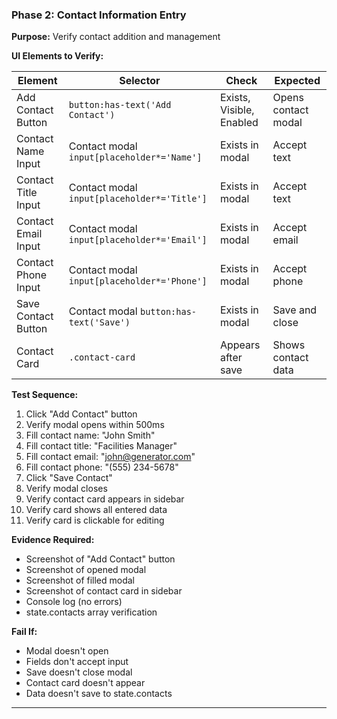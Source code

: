 ### Phase 2: Contact Information Entry
**Purpose:** Verify contact addition and management

**UI Elements to Verify:**

| Element | Selector | Check | Expected |
|---------|----------|-------|----------|
| Add Contact Button | `button:has-text('Add Contact')` | Exists, Visible, Enabled | Opens contact modal |
| Contact Name Input | Contact modal `input[placeholder*='Name']` | Exists in modal | Accept text |
| Contact Title Input | Contact modal `input[placeholder*='Title']` | Exists in modal | Accept text |
| Contact Email Input | Contact modal `input[placeholder*='Email']` | Exists in modal | Accept email |
| Contact Phone Input | Contact modal `input[placeholder*='Phone']` | Exists in modal | Accept phone |
| Save Contact Button | Contact modal `button:has-text('Save')` | Exists in modal | Save and close |
| Contact Card | `.contact-card` | Appears after save | Shows contact data |

**Test Sequence:**
1. Click "Add Contact" button
2. Verify modal opens within 500ms
3. Fill contact name: "John Smith"
4. Fill contact title: "Facilities Manager"
5. Fill contact email: "john@generator.com"
6. Fill contact phone: "(555) 234-5678"
7. Click "Save Contact"
8. Verify modal closes
9. Verify contact card appears in sidebar
10. Verify card shows all entered data
11. Verify card is clickable for editing

**Evidence Required:**
- Screenshot of "Add Contact" button
- Screenshot of opened modal
- Screenshot of filled modal
- Screenshot of contact card in sidebar
- Console log (no errors)
- state.contacts array verification

**Fail If:**
- Modal doesn't open
- Fields don't accept input
- Save doesn't close modal
- Contact card doesn't appear
- Data doesn't save to state.contacts

---
